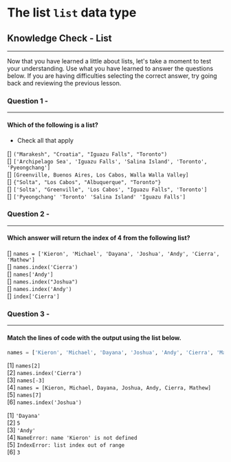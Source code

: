 # The **list** `list` data type

## Knowledge Check - List

***

Now that you have learned a little about lists, let's take a moment to test your understanding. Use what you have learned to answer the questions below.  If you are having difficulties selecting the correct answer, try going back and reviewing the previous lesson.


### Question 1 - 
***
#### Which of the following is a list?

 - Check all that apply

[] `("Marakesh", "Croatia", "Iguazu Falls", "Toronto")`  
[] `['Archipelago Sea', 'Iguazu Falls', 'Salina Island', 'Toronto', 'Pyeongchang']`  
[] `[Greenville, Buenos Aires, Los Cabos, Walla Walla Valley]`  
[] `{"Solta", "Los Cabos", "Albuquerque", "Toronto"}`  
[] `['Solta', "Greenville", 'Los Cabos', "Iguazu Falls", 'Toronto']`  
[] `['Pyeongchang' 'Toronto' 'Salina Island' 'Iguazu Falls']`  


### Question 2 - 
***
#### Which answer will return the index of 4 from the following list?

[] `names = ['Kieron', 'Michael', 'Dayana', 'Joshua', 'Andy', 'Cierra', 'Mathew']`  
[] `names.index('Cierra')`  
[] `names['Andy']`  
[] `names.index("Joshua")`  
[] `names.index('Andy')`  
[] `index['Cierra']`  

### Question 3 - 
***
#### Match the lines of code with the output using the list below.

```python
names = ['Kieron', 'Michael', 'Dayana', 'Joshua', 'Andy', 'Cierra', 'Mathew']
```

[1] `names[2]`  
[2] `names.index('Cierra')`  
[3] `names[-3]`  
[4] `names = [Kieron, Michael, Dayana, Joshua, Andy, Cierra, Mathew]`  
[5] `names[7]`  
[6] `names.index('Joshua')`  

[1] `'Dayana'`  
[2] `5`  
[3] `'Andy'`  
[4] `NameError: name 'Kieron' is not defined`  
[5] `IndexError: list index out of range`  
[6] `3`  
 

